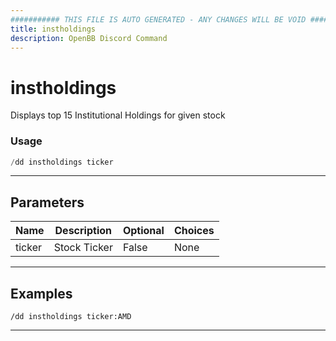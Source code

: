 ```yaml
---
########### THIS FILE IS AUTO GENERATED - ANY CHANGES WILL BE VOID ###########
title: instholdings
description: OpenBB Discord Command
---
```


# instholdings

Displays top 15 Institutional Holdings for given stock

### Usage

```python wordwrap
/dd instholdings ticker
```

---

## Parameters

| Name | Description | Optional | Choices |
| ---- | ----------- | -------- | ------- |
| ticker | Stock Ticker | False | None |


---

## Examples

```
/dd instholdings ticker:AMD
```
---
